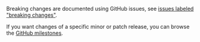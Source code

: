 Breaking changes are documented using GitHub issues, see [issues labeled "breaking changes"](https://github.com/hapijs/boom/issues?q=is%3Aissue+label%3A%22breaking+changes%22).

If you want changes of a specific minor or patch release, you can browse the [GitHub milestones](https://github.com/hapijs/boom/milestones?state=closed&direction=asc&sort=due_date).
